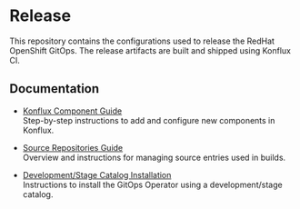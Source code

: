 # Release

This repository contains the configurations used to release the RedHat OpenShift GitOps. The release artifacts are built and shipped using Konflux CI.

## Documentation

- [Konflux Component Guide](docs/konflux-component-guide.md)  
  Step-by-step instructions to add and configure new components in Konflux.

- [Source Repositories Guide](docs/sources-guide.md)  
  Overview and instructions for managing source entries used in builds.

- [Development/Stage Catalog Installation](docs/catalog-installation.md)  
  Instructions to install the GitOps Operator using a development/stage catalog.
